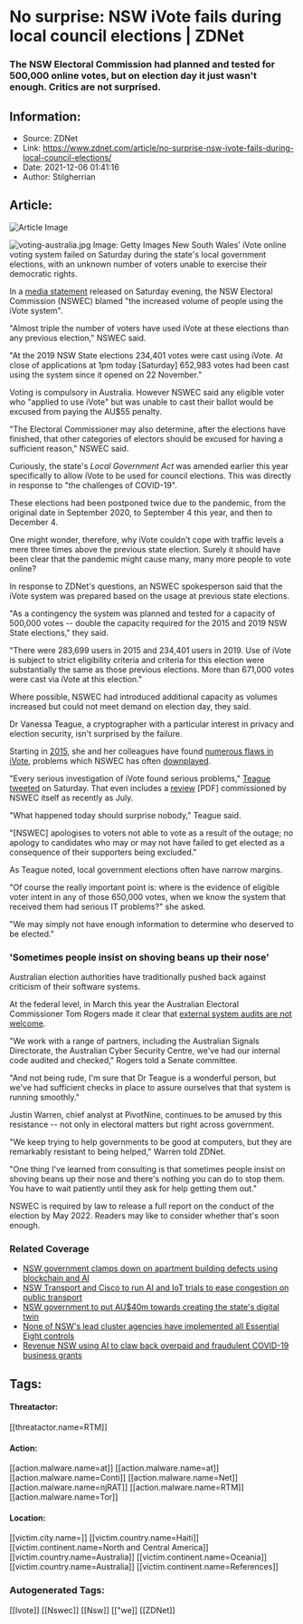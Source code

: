 # No surprise: NSW iVote fails during local council elections | ZDNet
### The NSW Electoral Commission had planned and tested for 500,000 online votes, but on election day it just wasn't enough. Critics are not surprised.

## Information:
+ Source: ZDNet
+ Link: https://www.zdnet.com/article/no-surprise-nsw-ivote-fails-during-local-council-elections/
+ Date: 2021-12-06 01:41:16
+ Author: Stilgherrian 


## Article:
![Article Image](https://www.zdnet.com/a/img/resize/7e7d8f9a61272e0ec87d9c8fd6e5273977309609/2021/05/12/2db1a99a-b95f-4f4e-b41e-f0dc6337440a/voting-australia.jpg?width=770&height=578&fit=crop&auto=webp)

![voting-australia.jpg](https://www.zdnet.com/a/img/resize/0849994427f6dceee466c92212a9650f5feac080/2021/05/12/2db1a99a-b95f-4f4e-b41e-f0dc6337440a/voting-australia.jpg?width=1200&fit=bounds&auto=webp)
 Image: Getty Images
 New South Wales' iVote online voting system failed on Saturday during the state's local government elections, with an unknown number of voters unable to exercise their democratic rights. 

In a [media statement](https://elections.nsw.gov.au/About-us/Media-centre/News-media-releases/iVote-and-2021-NSW-Local-Government-elections) released on Saturday evening, the NSW Electoral Commission (NSWEC) blamed "the increased volume of people using the iVote system". 

"Almost triple the number of voters have used iVote at these elections than any previous election," NSWEC said. 

"At the 2019 NSW State elections 234,401 votes were cast using iVote. At close of applications at 1pm today [Saturday] 652,983 votes had been cast using the system since it opened on 22 November." 

Voting is compulsory in Australia. However NSWEC said any eligible voter who "applied to use iVote" but was unable to cast their ballot would be excused from paying the AU$55 penalty. 

"The Electoral Commissioner may also determine, after the elections have finished, that other categories of electors should be excused for having a sufficient reason," NSWEC said. 

Curiously, the state's *Local Government Act* was amended earlier this year specifically to allow iVote to be used for council elections. This was directly in response to "the challenges of COVID-19". 






These elections had been postponed twice due to the pandemic, from the original date in September 2020, to September 4 this year, and then to December 4. 

One might wonder, therefore, why iVote couldn't cope with traffic levels a mere three times above the previous state election. Surely it should have been clear that the pandemic might cause many, many more people to vote online? 

In response to ZDNet's questions, an NSWEC spokesperson said that the iVote system was prepared based on the usage at previous state elections. 

"As a contingency the system was planned and tested for a capacity of 500,000 votes -- double the capacity required for the 2015 and 2019 NSW State elections," they said. 

"There were 283,699 users in 2015 and 234,401 users in 2019. Use of iVote is subject to strict eligibility criteria and criteria for this election were substantially the same as those previous elections. More than 671,000 votes were cast via iVote at this election." 

Where possible, NSWEC had introduced additional capacity as volumes increased but could not meet demand on election day, they said. 

Dr Vanessa Teague, a cryptographer with a particular interest in privacy and election security, isn't surprised by the failure. 

Starting in [2015](https://arxiv.org/abs/1504.05646), she and her colleagues have found [numerous flaws in iVote](https://www.zdnet.com/article/flaws-found-in-nsw-ivote-system-yet-again/), problems which NSWEC has often [downplayed](https://www.zdnet.com/article/nsw-electoral-commission-claims-it-is-safe-from-second-swissvote-flaw/). 

"Every serious investigation of iVote found serious problems," [Teague tweeted](https://threadreaderapp.com/thread/1467075347170541571.html) on Saturday. That even includes a [review](https://www.elections.nsw.gov.au/NSWEC/media/NSWEC/Reports/iVote%20reports/demtech-source-code-review-report.pdf) [PDF] commissioned by NSWEC itself as recently as July. 

"What happened today should surprise nobody," Teague said. 

"[NSWEC] apologises to voters not able to vote as a result of the outage; no apology to candidates who may or may not have failed to get elected as a consequence of their supporters being excluded." 

As Teague noted, local government elections often have narrow margins. 

"Of course the really important point is: where is the evidence of eligible voter intent in any of those 650,000 votes, when we know the system that received them had serious IT problems?" she asked. 

"We may simply not have enough information to determine who deserved to be elected." 

###  'Sometimes people insist on shoving beans up their nose'

Australian election authorities have traditionally pushed back against criticism of their software systems. 

At the federal level, in March this year the Australian Electoral Commissioner Tom Rogers made it clear that [external system audits are not welcome](https://www.zdnet.com/article/aec-confident-in-its-security-posture-with-external-audits-not-welcome/). 

"We work with a range of partners, including the Australian Signals Directorate, the Australian Cyber Security Centre, we've had our internal code audited and checked," Rogers told a Senate committee. 

"And not being rude, I'm sure that Dr Teague is a wonderful person, but we've had sufficient checks in place to assure ourselves that that system is running smoothly." 

Justin Warren, chief analyst at PivotNine, continues to be amused by this resistance -- not only in electoral matters but right across government. 

"We keep trying to help governments to be good at computers, but they are remarkably resistant to being helped," Warren told ZDNet. 

"One thing I've learned from consulting is that sometimes people insist on shoving beans up their nose and there's nothing you can do to stop them. You have to wait patiently until they ask for help getting them out." 

NSWEC is required by law to release a full report on the conduct of the election by May 2022. Readers may like to consider whether that's soon enough. 

### Related Coverage

* [NSW government clamps down on apartment building defects using blockchain and AI](/article/nsw-government-clamps-down-on-apartment-building-defects-using-blockchain-and-ai/)
* [NSW Transport and Cisco to run AI and IoT trials to ease congestion on public transport](/article/nsw-transport-and-cisco-to-run-ai-and-iot-trials-to-ease-congestion-on-public-transport/)
* [NSW government to put AU$40m towards creating the state's digital twin](/article/nsw-government-to-put-au40m-towards-creating-the-states-digital-twin/)
* [None of NSW's lead cluster agencies have implemented all Essential Eight controls](/article/none-of-nsws-lead-cluster-agencies-have-implemented-all-essential-8-controls-at-level-one/)
* [Revenue NSW using AI to claw back overpaid and fraudulent COVID-19 business grants](/article/revenue-nsw-using-ai-to-claw-back-overpaid-and-fraudulent-covid-19-business-grants/)





## Tags:

#### Threatactor:
[[threatactor.name=RTM]]

#### Action:
[[action.malware.name=at]] [[action.malware.name=at]] [[action.malware.name=Conti]] [[action.malware.name=Net]] [[action.malware.name=njRAT]] [[action.malware.name=RTM]] [[action.malware.name=Tor]]

#### Location:
[[victim.city.name=]] [[victim.country.name=Haiti]] [[victim.continent.name=North and Central America]] [[victim.country.name=Australia]] [[victim.continent.name=Oceania]] [[victim.country.name=Australia]] [[victim.continent.name=References]]

### Autogenerated Tags:
[[Ivote]] [[Nswec]] [[Nsw]] [["we]] [[ZDNet]]


